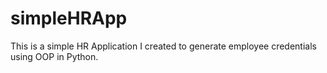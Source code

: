 # simpleHRApp

This is a simple HR Application I created to generate employee credentials using OOP in Python.

